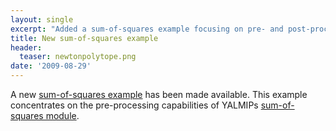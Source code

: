 ```yaml
---
layout: single
excerpt: "Added a sum-of-squares example focusing on pre- and post-processing capabilities."
title: New sum-of-squares example
header:
  teaser: newtonpolytope.png
date: '2009-08-29'
---
```


A new [sum-of-squares example](/example/moresos) has been made available. This example concentrates on the pre-processing capabilities of YALMIPs [sum-of-squares module](/tutorial/sumofsquaresprogramming).
